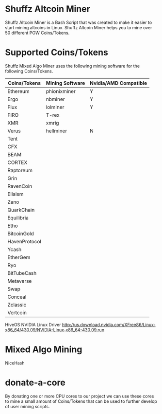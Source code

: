 # Shuffz Altcoin Miner

Shuffz Altcoin Miner is a Bash Script that was created to make it easier to start mining altcoins in Linux. Shuffz Altcoin Miner helps you to mine over 50 different POW Coins/Tokens.

# Supported Coins/Tokens

Shuffz Mixed Algo Miner uses the following mining software for the following Coins/Tokens.

| Coins/Tokens| Mining Software| Nvidia/AMD Compatible |
| ----------- | ----------- |----------- | 
| Ethereum    | phionixminer|Y| 
| Ergo        | nbminer     |Y|
| Flux        | lolminer    |Y|
| FIRO        | T-rex       |
| XMR         | xmrig       |
| Verus       | hellminer   |N|
| Tent        |             |
| CFX         |             |
| BEAM        |             |
| CORTEX      |             |
| Raptoreum   |             |
| Grin        |             |
| RavenCoin   |             |
| Ellaism     |             |
| Zano        |             |
| QuarkChain  |             |
| Equilibria  |             |
| Etho        |             |
| BitcoinGold |             |
| HavenProtocol|            |
| Ycash       |             |
| EtherGem    |             |
| Ryo         |             |
| BitTubeCash |             |
| Metaverse   |             |
| Swap        |             |
| Conceal     |             |
| Zclassic    |             |
| Vertcoin    |             |




HiveOS NVIDIA Linux Driver
http://us.download.nvidia.com/XFree86/Linux-x86_64/430.09/NVIDIA-Linux-x86_64-430.09.run

# Mixed Algo Mining

NiceHash

# donate-a-core 

By donating one or more CPU cores to our project we can use these cores to mine a small amount of Coins/Tokens that can be used to further develop of user mining scripts.

